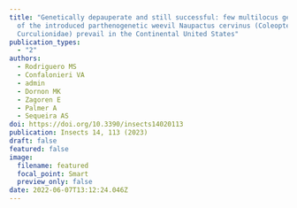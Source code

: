 ```yaml
---
title: "Genetically depauperate and still successful: few multilocus genotypes
  of the introduced parthenogenetic weevil Naupactus cervinus (Coleoptera:
  Curculionidae) prevail in the Continental United States"
publication_types:
  - "2"
authors:
  - Rodriguero MS
  - Confalonieri VA
  - admin
  - Dornon MK
  - Zagoren E
  - Palmer A
  - Sequeira AS
doi: https://doi.org/10.3390/insects14020113
publication: Insects 14, 113 (2023)
draft: false
featured: false
image:
  filename: featured
  focal_point: Smart
  preview_only: false
date: 2022-06-07T13:12:24.046Z
---
```

